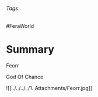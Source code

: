 ###### Tags

#FeraWorld

# Summary

Feorr

God Of Chance 

![[../../../../1. Attachments/Feorr.jpg]]